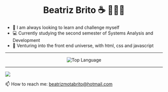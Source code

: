 <!-- [![Typing SVG](https://readme-typing-svg.demolab.com?size=30&duration=2000&pause=1000&color=5433FF&center=true&vCenter=true&width=1000&lines=My+name+is+Beatriz;But+everyone+call's+me+Bea;I'm+26+years+old;Welcome+to+my+profile!+)](https://git.io/typing-svg) -->
<h1 align="center">Beatriz Brito ☕ 🧑🏾‍💻</h1>
<ul>
    <li>📔 I am always looking to learn and challenge myself</li>
    <li>💻 Currently studying the second semester of Systems Analysis and Development</li>
    <li>👏 Venturing into the front end universe, with html, css and javascript </li>
</ul>
<hr></hr>
 <p align="center">
    <img alt = "Top Language" src="https://github-readme-stats.vercel.app/api/top-langs/?username=bea-brito&hide_border=true&theme=dark"
</p>
<hr></hr>
<a href="https://www.linkedin.com/in/beatriz-brito-021baa247/">
    <img src="https://img.shields.io/badge/linkedin-%230077B5.svg?&style=for-the-badge&logo=linkedin&logoColor=white" />
</a>
<p>
  📫 How to reach me: <a href='mailto:beatrizmotabrito@hotmail.com'>beatrizmotabrito@hotmail.com</a>
</p>





